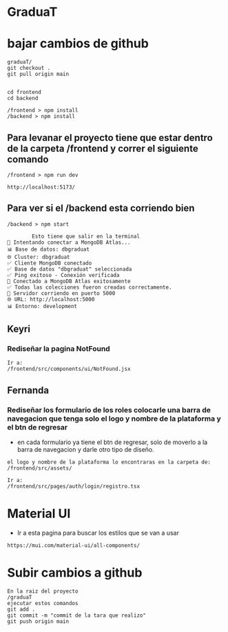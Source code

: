 # GraduaT
# bajar cambios de github
```
graduaT/
git checkout .
git pull origin main


cd frontend
cd backend

/frontend > npm install
/backend > npm install
```

## Para levanar el proyecto tiene que estar dentro de la carpeta /frontend y correr el siguiente comando
```
/frontend > npm run dev

http://localhost:5173/
```

## Para ver si el /backend esta corriendo bien
```
/backend > npm start

        Esto tiene que salir en la terminal
🔄 Intentando conectar a MongoDB Atlas...
📊 Base de datos: dbgraduat
🌐 Cluster: dbgraduat
✅ Cliente MongoDB conectado
✅ Base de datos "dbgraduat" seleccionada
✅ Ping exitoso - Conexión verificada
🎉 Conectado a MongoDB Atlas exitosamente
✅ Todas las colecciones fueron creadas correctamente.
🚀 Servidor corriendo en puerto 5000
🌐 URL: http://localhost:5000
📊 Entorno: development
```

## Keyri
### Rediseñar la pagina NotFound
```
Ir a:
/frontend/src/components/ui/NotFound.jsx
```

## Fernanda
### Rediseñar los formulario de los roles colocarle una barra de navegacion que tenga solo el logo y nombre de la plataforma y el btn de regresar
- en cada formulario ya tiene el btn de regresar, solo de moverlo a la barra de navegacion y darle otro tipo de diseño.
```
el logo y nombre de la plataforma lo encontraras en la carpeta de: 
/frontend/src/assets/
```
```
Ir a:
/frontend/src/pages/auth/login/registro.tsx
```

# Material UI
- Ir a esta pagina para buscar los estilos que se van a usar
```
https://mui.com/material-ui/all-components/
```

# Subir cambios a github
```
En la raiz del proyecto
/graduaT
ejecutar estos comandos
git add .
git commit -m "commit de la tara que realizo"
git push origin main
```